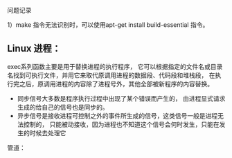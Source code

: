 问题记录

1）make 指令无法识别时，可以使用apt-get install build-essential 指令。



## Linux 进程：

exec系列函数主要是用于替换进程的执行程序， 它可以根据指定的文件名或目录名找到可执行文件，并用它来取代原调用进程的数据段、代码段和堆栈段， 在执行完之后，原调用进程的内容除了进程号外，其他全部被新程序的内容替换。 



- 同步信号大多数是程序执行过程中出现了某个错误而产生的， 由进程显式请求生成的给自己的信号也是同步的。
- 异步信号是接收进程可控制之外的事件所生成的信号，这类信号一般是进程无法控制的， 只能被动接收，因为进程也不知道这个信号会何时发生，只能在发生的时候去处理它



管道：

